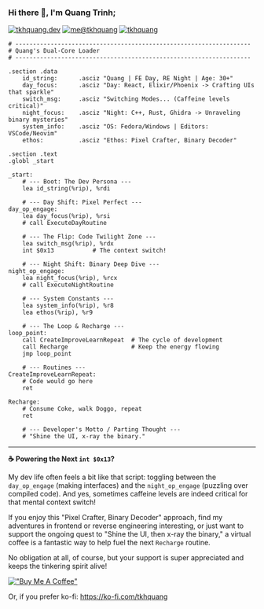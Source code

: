 ### Hi there 👋, I'm Quang Trinh;

[![tkhquang.dev](https://img.shields.io/static/v1?label=tkhquang.dev&message=%20&color=cyan&logo=&style=flat-square&logoColor=white)](https://tkhquang.dev)
[![me@tkhquang](https://img.shields.io/static/v1?label=me@tkhquang&message=%20&color=red&logo=gmail&style=flat-square&logoColor=white)](mailto:khacquang.trinh@gmail.com)
[![tkhquang](https://komarev.com/ghpvc/?username=tkhquang)](https://github.com/tkhquang)


```gas
# -------------------------------------------------------------------
# Quang's Dual-Core Loader
# -------------------------------------------------------------------

.section .data
    id_string:      .asciz "Quang | FE Day, RE Night | Age: 30+"
    day_focus:      .asciz "Day: React, Elixir/Phoenix -> Crafting UIs that sparkle"
    switch_msg:     .asciz "Switching Modes... (Caffeine levels critical)"
    night_focus:    .asciz "Night: C++, Rust, Ghidra -> Unraveling binary mysteries"
    system_info:    .asciz "OS: Fedora/Windows | Editors: VSCode/Neovim"
    ethos:          .asciz "Ethos: Pixel Crafter, Binary Decoder"

.section .text
.globl _start

_start:
    # --- Boot: The Dev Persona ---
    lea id_string(%rip), %rdi

    # --- Day Shift: Pixel Perfect ---
day_op_engage:
    lea day_focus(%rip), %rsi
    # call ExecuteDayRoutine

    # --- The Flip: Code Twilight Zone ---
    lea switch_msg(%rip), %rdx
    int $0x13           # The context switch!

    # --- Night Shift: Binary Deep Dive ---
night_op_engage:
    lea night_focus(%rip), %rcx
    # call ExecuteNightRoutine

    # --- System Constants ---
    lea system_info(%rip), %r8
    lea ethos(%rip), %r9

    # --- The Loop & Recharge ---
loop_point:
    call CreateImproveLearnRepeat  # The cycle of development
    call Recharge                  # Keep the energy flowing
    jmp loop_point

    # --- Routines ---
CreateImproveLearnRepeat:
    # Code would go here
    ret

Recharge:
    # Consume Coke, walk Doggo, repeat
    ret

    # --- Developer's Motto / Parting Thought ---
    # "Shine the UI, x-ray the binary."
```

***

**☕ Powering the Next `int $0x13`?**

My dev life often feels a bit like that script: toggling between the `day_op_engage` (making interfaces) and the `night_op_engage` (puzzling over compiled code). And yes, sometimes caffeine levels are indeed critical for that mental context switch!

If you enjoy this "Pixel Crafter, Binary Decoder" approach, find my adventures in frontend or reverse engineering interesting, or just want to support the ongoing quest to "Shine the UI, then x-ray the binary," a virtual coffee is a fantastic way to help fuel the next `Recharge` routine.

No obligation at all, of course, but your support is super appreciated and keeps the tinkering spirit alive!

[!["Buy Me A Coffee"](https://www.buymeacoffee.com/assets/img/custom_images/orange_img.png)](https://www.buymeacoffee.com/tkhquang)

Or, if you prefer ko-fi: <https://ko-fi.com/tkhquang>
